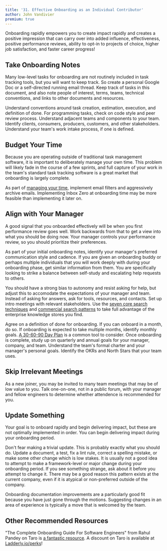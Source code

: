 ```yaml
---
title: '31. Effective Onboarding as an Individual Contributor'
author: John Vandivier
premium: true
---
```


Onboarding rapidly empowers you to create impact rapidly and creates a positive impression that can carry over into added influence, effectiveness, positive performance reviews, ability to opt-in to projects of choice, higher job satisfaction, and faster career progress!

## Take Onboarding Notes

Many low-level tasks for onboarding are not routinely included in task tracking tools, but you will want to keep track. So create a personal Google Doc or a self-directed running email thread. Keep track of tasks in this document, and also note people of interest, terms, teams, technical conventions, and links to other documents and resources.

Understand conventions around task creation, estimation, execution, and definition of done. For programming tasks, check on code style and peer review process. Understand adjacent teams and components to your team. Identify clients, consumers, producers, customers, and other stakeholders. Understand your team's work intake process, if one is defined.

## Budget Your Time

Because you are operating outside of traditional task management software, it is important to deliberately manage your own time. This problem will likely fade in the course of a few sprints, and full capture of your work in the team's standard task tracking software is a great market that onboarding is largely complete.

As part of [managing your time](/blog/2025-04-18-time-management), implement email filters and aggressively archive emails. Implementing Inbox Zero at onboarding time may be more feasible than implementing it later on.

## Align with Your Manager

A good signal that you onboarded effectively will be when you first performance review goes well. Work backwards from that to get a view into what you should be doing now. Your manager controls your performance review, so you should prioritize their preferences.

As part of your initial onboarding notes, identify your manager's preferred communication style and cadence. If you are given an onboarding buddy or perhaps multiple individuals that you will work deeply with during your onboarding phase, get similar information from them. You are specifically looking to strike a balance between self-study and escalating help requests to others.

You should have a strong bias to autonomy and resist asking for help, but adjust this to accomodate the expectations of your manager and team. Instead of asking for answers, ask for tools, resources, and contacts. Set up intro meetings with relevant stakeholders. Use the [seven core search techniques](/blog/2025-03-30-debugging-tips#seven-core-search-techniques) and [commercial search patterns](/blog/2025-03-30-debugging-tips#commercial-patterns) to take full advantage of the enterprise knowledge stores you find.

Agree on a definition of done for onboarding. If you can onboard in a month, do so. If onboarding is expected to take multiple months, identify monthly goals. [A 30-60-90 Day Plan](https://www.indeed.com/career-advice/starting-new-job/30-60-90-day-plan) is a common tool to consider. Once onboarding is complete, study up on quarterly and annual goals for your manager, company, and team. Understand the team's formal charter and your manager's personal goals. Identify the OKRs and North Stars that your team uses.

## Skip Irrelevant Meetings

As a new joiner, you may be invited to many team meetings that may be of low value to you. Talk one-on-one, not in a public forum, with your manager and fellow engineers to determine whether attendence is recommended for you.

## Update Something

Your goal is to onboard rapidly and begin delivering impact, but these are not optimally implemented in order. You can begin delivering impact during your onboarding period.

Don't fear making a trivial update. This is probably exactly what you should do. Update a document, a test, fix a lint rule, correct a spelling mistake, or make some other change which is low stakes. It is usually not a good idea to attempt to make a framework-level or major change during your onboarding period. If you see something strange, ask about it before you attempt to change it. There may be a good reason this pattern exists at the current company, even if it is atypical or non-preferred outside of the company.

Onboarding documentation improvements are a particularly good fit because you have just gone through the motions. Suggesting changes in an area of experience is typically a move that is welcomed by the team.

## Other Recommended Resources

"The Complete Onboarding Guide For Software Engineers" from Rahul Pandey on Taro is [a fantastic resource](https://www.jointaro.com/course/the-complete-onboarding-guide-for-software-engineers-succeeding-when-youre-new/). A discount on Taro is available at [Ladderly.io/perks](https://www.ladderly.io/perks)!
